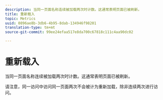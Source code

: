 ```yaml
---
description: 当同一页面名称连续被加载两次时计数。这通常表明页面已被刷新。
title: 重新载入
topic: Metrics
uuid: 0896ae8b-3db6-4b95-8dab-134946f98201
translation-type: tm+mt
source-git-commit: 99ee24efaa517e8da700c67818c111c4aa90dc02

---
```



# 重新载入

当同一页面名称连续被加载两次时计数。这通常表明页面已被刷新。

请注意，同一访问中访问同一页面两次不会被计为重新加载，除非连续两次进行访问。
